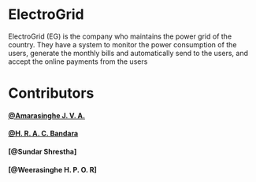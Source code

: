 # ElectroGrid
ElectroGrid (EG) is the company who maintains the power grid of the country. They have a system to
monitor the power consumption of the users, generate the monthly bills and automatically send to the
users, and accept the online payments from the users

# Contributors
  #### [@Amarasinghe J. V. A.](https://github.com/JoshuaAmarasinghe)
  #### [@H. R. A. C. Bandara ](https://github.com/amindabandara)
  #### [@Sundar Shrestha]
  #### [@Weerasinghe H. P. O. R]
